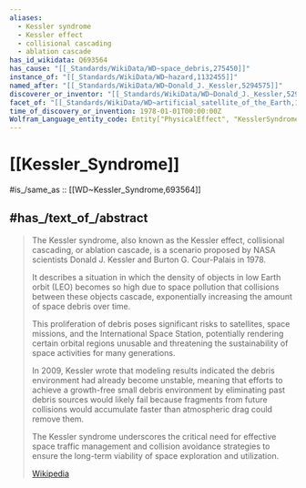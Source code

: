 ```yaml
---
aliases:
  - Kessler syndrome
  - Kessler effect
  - collisional cascading
  - ablation cascade
has_id_wikidata: Q693564
has_cause: "[[_Standards/WikiData/WD~space_debris,275450]]"
instance_of: "[[_Standards/WikiData/WD~hazard,1132455]]"
named_after: "[[_Standards/WikiData/WD~Donald_J._Kessler,5294575]]"
discoverer_or_inventor: "[[_Standards/WikiData/WD~Donald_J._Kessler,5294575]]"
facet_of: "[[_Standards/WikiData/WD~artificial_satellite_of_the_Earth,12832168]]"
time_of_discovery_or_invention: 1978-01-01T00:00:00Z
Wolfram_Language_entity_code: Entity["PhysicalEffect", "KesslerSyndrome"]
---
```


# [[Kessler_Syndrome]] 

#is_/same_as :: [[WD~Kessler_Syndrome,693564]] 

## #has_/text_of_/abstract 

> The Kessler syndrome, also known as the Kessler effect, collisional cascading, or ablation cascade, 
> is a scenario proposed by NASA scientists Donald J. Kessler and Burton G. Cour-Palais in 1978. 
> 
> It describes a situation in which the density of objects in low Earth orbit (LEO) 
> becomes so high due to space pollution that collisions between these objects cascade, 
> exponentially increasing the amount of space debris over time. 
> 
> This proliferation of debris poses significant risks to satellites, space missions, 
> and the International Space Station, potentially rendering certain orbital regions unusable 
> and threatening the sustainability of space activities for many generations. 
> 
> In 2009, Kessler wrote that modeling results indicated 
> the debris environment had already become unstable, 
> meaning that efforts to achieve a growth-free small debris environment 
> by eliminating past debris sources would likely fail 
> because fragments from future collisions would accumulate faster 
> than atmospheric drag could remove them. 
> 
> The Kessler syndrome underscores the critical need for effective space traffic management 
> and collision avoidance strategies to ensure the long-term viability of space exploration and utilization.
>
> [Wikipedia](https://en.wikipedia.org/wiki/Kessler%20syndrome) 

